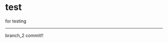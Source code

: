 # test
for testing

-------------------------------------------------------------------------------

branch_2
commit!!
